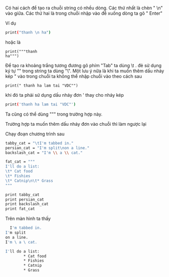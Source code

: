 Có hai cách để tạo ra chuỗi string có nhều dòng. Các thứ nhất là chèn " \n" vào giữa. Các thứ hai là trong chuỗi nhập vào đễ xuống dòng ta gõ " Enter"

Ví dụ
```sh
print("thanh \n ha")
```
hoặc là 
    
    print("""thanh
    ha""")

Để tạo ra khoảng trắng tương đương gõ phím "Tab" ta dùng \t . đẻ sử dụng ký tự "\" trong string ta dùng "\\". Một lưu ý nữa là khi ta muốn thêm dấu nháy kép " vào trong chuỗi ta không thể nhập chuỗi vào theo cách sau

    print(" thanh ha lam tai "VDC"")
    
khi đó ta phải sử dụng dấu nháy đơn ' thay cho nháy kép
```sh
print('thanh ha lam tai "VDC"')
```
Ta cũng có thể dùng """ trong trường hợp này.

Trường hợp ta muốn thêm dấu nháy đơn vào chuỗi thì làm ngược lại

Chạy đoạn chương trình sau
```sh
tabby_cat = "\tI'm tabbed in."
persian_cat = "I'm split\non a line."
backslash_cat = "I'm \\ a \\ cat."

fat_cat = """
I'll do a list:
\t* Cat food
\t* Fishies
\t* Catnip\n\t* Grass
"""

print tabby_cat
print persian_cat
print backslash_cat
print fat_cat
```
Trên màn hình ta thấy
```sh
  I'm tabbed in.
I'm split
on a line.
I'm \ a \ cat.

I'll do a list:
        * Cat food
        * Fishies
        * Catnip
        * Grass
```
